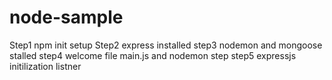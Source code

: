 # node-sample

Step1 npm init setup
Step2 express installed
step3 nodemon and mongoose stalled
step4 welcome file main.js and nodemon step
step5 expressjs initilization listner